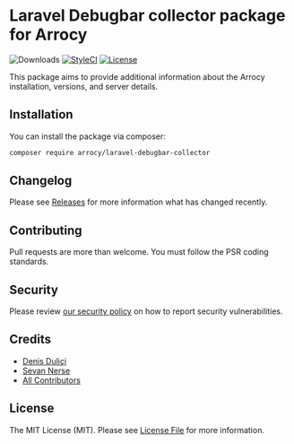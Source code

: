 # Laravel Debugbar collector package for Arrocy

![Downloads](https://img.shields.io/packagist/dt/arrocy/laravel-debugbar-collector)
[![StyleCI](https://github.styleci.io/repos/442390293/shield?style=flat&branch=master)](https://styleci.io/repos/442390293)
[![License](https://img.shields.io/github/license/arrocy/laravel-debugbar-collector)](LICENSE.md)

This package aims to provide additional information about the Arrocy installation, versions, and server details.

## Installation

You can install the package via composer:

```bash
composer require arrocy/laravel-debugbar-collector
```

## Changelog

Please see [Releases](../../releases) for more information what has changed recently.

## Contributing

Pull requests are more than welcome. You must follow the PSR coding standards.

## Security

Please review [our security policy](https://github.com/arrocy/laravel-debugbar-collector/security/policy) on how to report security vulnerabilities.

## Credits

- [Denis Duliçi](https://github.com/denisdulici)
- [Sevan Nerse](https://github.com/sevannerse)
- [All Contributors](../../contributors)

## License

The MIT License (MIT). Please see [License File](LICENSE.md) for more information.
